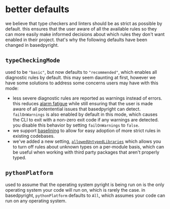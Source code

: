 # better defaults

we believe that type checkers and linters should be as strict as possible by default. this ensures that the user aware of all the available rules so they can more easily make informed decisions about which rules they don't want enabled in their project. that's why the following defaults have been changed in basedpyright.

## `typeCheckingMode`

used to be `"basic"`, but now defaults to `"recommended"`, which enables all diagnostic rules by default. this may seem daunting at first, however we have some solutions to address some concerns users may have with this mode:

-   less severe diagnostic rules are reported as warnings instead of errors. this reduces [alarm fatigue](https://en.wikipedia.org/wiki/Alarm_fatigue) while still ensuring that the user is made aware of all potentential issues that basedpyright can detect. `failOnWarnings` is also enabled by default in this mode, which causes the CLI to exit with a non-zero exit code if any warnings are detected. you disable this behavior by setting `failOnWarnings` to `false`.
-   we support [baselining](./baseline.md) to allow for easy adoption of more strict rules in existing codebases.
-   we've added a new setting, [`allowedUntypedLibraries`](../configuration/config-files.md#allowedUntypedLibraries) which allows you to turn off rules about unknown types on a per-module basis, which can be useful when working with third party packages that aren't properly typed.

## `pythonPlatform`

used to assume that the operating system pyright is being run on is the only operating system your code will run on, which is rarely the case. in basedpyright, `pythonPlatform` defaults to `All`, which assumes your code can run on any operating system.
